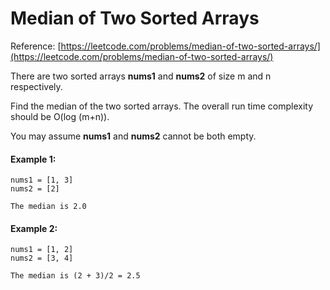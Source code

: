 # Median of Two Sorted Arrays
Reference: [https://leetcode.com/problems/median-of-two-sorted-arrays/](https://leetcode.com/problems/median-of-two-sorted-arrays/)

There are two sorted arrays **nums1** and **nums2** of size m and n respectively.

Find the median of the two sorted arrays. The overall run time complexity should be O(log (m+n)).

You may assume **nums1** and **nums2** cannot be both empty.

#### Example 1:

```
nums1 = [1, 3]
nums2 = [2]

The median is 2.0
```

#### Example 2:

```
nums1 = [1, 2]
nums2 = [3, 4]

The median is (2 + 3)/2 = 2.5
```

